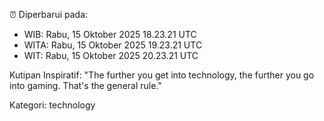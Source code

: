⏰ Diperbarui pada:
- WIB: Rabu, 15 Oktober 2025 18.23.21 UTC
- WITA: Rabu, 15 Oktober 2025 19.23.21 UTC
- WIT: Rabu, 15 Oktober 2025 20.23.21 UTC

Kutipan Inspiratif:
"The further you get into technology, the further you go into gaming. That's the general rule."


Kategori: technology

